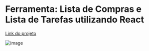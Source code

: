 # Ferramenta: Lista de Compras e Lista de Tarefas utilizando React

<a href="https://lista-de-tarefas-react-mu.vercel.app/" target="_blank">Link do projeto</a>

![image](https://github.com/FernandoMontanari/lista-de-tarefas-react/assets/25597840/b59391f8-33b0-4332-9f9f-94cf48452564)

